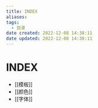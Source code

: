 ```yaml
---
title: INDEX
aliases:
tags:
  - 目录
date created: 2022-12-08 14:38:11
date updated: 2022-12-08 14:38:11
---
```


# INDEX

- [[模板]]
- [[颜色]]
- [[字体]]

